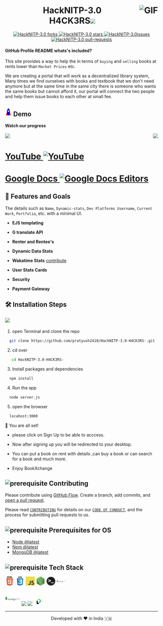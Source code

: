 


  
  <h1 align="center" border-left="5px">
    <img align="right" alt="GIF" height="60px" src="https://media.giphy.com/media/du3J3cXyzhj75IOgvA/giphy.gif" />
    HackNITP-3.0
  <br>
  H4CK3RS<img src="https://media.giphy.com/media/9S3FMee8gGGRBhZsA7/giphy.gif" width="36px">
</h1>







<p align="center">

<a href="https://github.com/pratyush2410/HackNITP-3.0-H4CK3RS-/fork" target="blank">
<img src="https://img.shields.io/github/forks/pratyush2410/HackNITP-3.0-H4CK3RS-?style=flat-square" alt="HackNITP-3.0 forks"/>
</a>
<a href="https://github.com/pratyush2410/HackNITP-3.0-H4CK3RS-/stargazers" target="blank">
<img src="https://img.shields.io/github/stars/pratyush2410/HackNITP-3.0-H4CK3RS-?style=flat-square" alt="HackNITP-3.0 stars"/>
</a>
<a href="https://github.com/pratyush2410/HackNITP-3.0-H4CK3RS-/issues" target="blank">
<img src="https://img.shields.io/github/issues/pratyush2410/HackNITP-3.0-H4CK3RS-?style=flat-square" alt="HackNITP-3.0issues"/>
</a>
<a href="https://github.com/pratyush2410/HackNITP-3.0-H4CK3RS-/pulls" target="blank">
<img src="https://img.shields.io/github/issues-pr/pratyush2410/HackNITP-3.0-H4CK3RS-?style=flat-square" alt="HackNITP-3.0 pull-requests"/>
</a>
</p>


####  GitHub Profile README whats's included?

This site provides a way to help the in terms of `buying` and `selling` books at rents lower than `Market Prices` etc.

We are creating a portal that will work as a decentralized library system, Many times we find ourselves with books and textbook that we don't need anymore but at the same time in the same city there is someone who wants the same books but cannot afford it, our portal will connect the two people and help them issue books to each other at small fee.



## <img src="https://github.com/LakhanKumawat/LakhanKumawat/blob/master/Assets/Rocket.gif" width="22px"> Demo 
**Watch our progress**<br><br>
<a href="https://pratyush2410.github.io/HackNITP-3.0-H4CK3RS-" target="blank">
<img src="https://img.shields.io/website?url=https%3A%2F%2Fpratyush2410.github.io%2FHackNITP-3.0-H4CK3RS-&logo=github&style=flat-square" />
</a>
<img align="right" src="http://estruyf-github.azurewebsites.net/api/VisitorHit?user=pratyush2410&repo=HackNITP-3.0-H4CK3RS-&countColorcountColor&countColor=%237B1E7B"/>

# [YouTube ](https://youtu.be/TFSrtfGGBME)<a href="https://youtu.be/TFSrtfGGBME"><img src="https://edent.github.io/SuperTinyIcons/images/svg/youtube.svg" width="35" title="YouTube" /></a>
# [Google Docs ](https://docs.google.com/presentation/d/e/2PACX-1vQh3TaLe3UCLvx1zZMOU5VU_YiSwvXStfBHsE3WjbGGGxmPnsVqLZkJo5ysdohLyQ/pub?start=false&loop=false&delayms=3000)<a href="https://docs.google.com/presentation/d/e/2PACX-1vQh3TaLe3UCLvx1zZMOU5VU_YiSwvXStfBHsE3WjbGGGxmPnsVqLZkJo5ysdohLyQ/pub?start=false&loop=false&delayms=3000"><img src="https://edent.github.io/SuperTinyIcons/images/svg/google_docs_editors.svg" width="50" title="Google Docs Editors" /></a>


## 🧐 Features and Goals

The details such as `Name`, `Dynamic-stats`, `Dev Platforms Username`, `Current Work`, `Portfolio`, etc. with a minimal UI.

- **EJS templating**

- **G translate API**

- **Renter and Rentee's**

- **Dynamic Data Stats**

- **Wakatime Stats** [contribute](https://github.com/Lakhankumawat/HackNITP-3.0/issues/115)

- **User Stats Cards**

- **Security**

- **Payment Gateway**


## 🛠️ Installation Steps
###  <code><img height="20" src="https://github.com/npm/logos/blob/master/npm%20logo/npm-logo-red.png"></code>
  1. open Terminal and clone the repo

```bash
  git clone https://github.com/pratyush2410/HackNITP-3.0-H4CK3RS-.git
```
 2. cd over 
 
```bash
   cd HackNITP-3.0-H4CK3RS-
```
  3. Install packages and dependencies

```bash
  npm install
```
 
  4. Run the app

```bash
  node server.js
```

5. open the browser

```bash
  locahost:3000
```
🌟 You are all set!

- please click on Sign Up to be able to acccess.

- Now after signing up you will be redirected to your desktop.

- You can put a book on rent with details ,can buy a book or can search for a book and much more.

- Enjoy BookXchange

## <img src="https://media.giphy.com/media/Y3eZ2VA2b2UP5Lz6os/giphy.gif" alt="prerequisite" width="40px" > Contributing

Please contribute using [GitHub Flow](https://guides.github.com/introduction/flow). Create a branch, add commits, and [open a pull request](https://github.com/Lakhankumawat/HackNITP-3.0/compare).

Please read [`CONTRIBUTING`](CONTRIBUTING.md) for details on our [`CODE OF CONDUCT`](CODE_OF_CONDUCT.md), and the process for submitting pull requests to us.

## <img src="https://media.giphy.com/media/lqwcYeLIvQSUcSf6nP/giphy.gif" alt="prerequisite" width="35px" > Prerequisites for OS

- [Node @latest](https://nodejs.org/en/)
- [Npm @latest](https://docs.npmjs.com/downloading-and-installing-node-js-and-npm)
- [MongoDB @latest](https://www.mongodb.com/try/download/community)


## <img src="https://media.giphy.com/media/5ndklThG9vUUdTmgMn/giphy.gif" alt="prerequisite" width="38px" > Tech Stack
<code><img height="30" src="https://raw.githubusercontent.com/github/explore/80688e429a7d4ef2fca1e82350fe8e3517d3494d/topics/html/html.png"></code>
<code><img height="30" src="https://raw.githubusercontent.com/github/explore/5c058a388828bb5fde0bcafd4bc867b5bb3f26f3/topics/css/css.png"></code>
<code><img height="30" src="https://raw.githubusercontent.com/github/explore/80688e429a7d4ef2fca1e82350fe8e3517d3494d/topics/javascript/javascript.png"></code>
<code><img height="30" src="https://raw.githubusercontent.com/github/explore/80688e429a7d4ef2fca1e82350fe8e3517d3494d/topics/nodejs/nodejs.png"></code>
<code><img height="30" src="https://raw.githubusercontent.com/github/explore/80688e429a7d4ef2fca1e82350fe8e3517d3494d/topics/terminal/terminal.png"></code>
<code><img height="30" src="https://raw.githubusercontent.com/github/explore/80688e429a7d4ef2fca1e82350fe8e3517d3494d/topics/mongodb/mongodb.png"></code>

<code><img width="50" src="https://raw.githubusercontent.com/github/explore/80688e429a7d4ef2fca1e82350fe8e3517d3494d/topics/mongodb/mongodb.png"></code>
<code><img height="25" src="https://i.cloudup.com/zfY6lL7eFa-3000x3000.png"></code>
<code><img height="30" src="https://getbootstrap.com/docs/5.0/assets/brand/bootstrap-logo-shadow.png"></code>
<code><img height="30" src="https://github.com/Lakhankumawat/LakhanKumawat/blob/master/Assets/images.png"></code>

<hr>

<p align="center">
Developed with ❤️ in India 🇮🇳 
</p>

